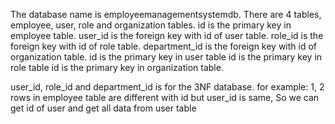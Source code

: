 The database name is employeemanagementsystemdb.
There are 4 tables, employee, user, role and organization tables.
id is the primary key in employee table.
user_id is the foreign key with id of user table.
role_id is the foreign key with id of role table.
department_id is the foreign key with id of organization table.
id is the primary key in user table
id is the primary key in role table
id is the primary key in organization table.

user_id, role_id and department_id is for the 3NF database.
for example:
1, 2 rows in employee table are different with id but user_id is same,
So we can get id of user and get all data from user table